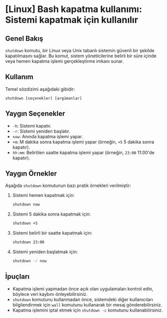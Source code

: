 # [Linux] Bash kapatma kullanımı: Sistemi kapatmak için kullanılır

## Genel Bakış
`shutdown` komutu, bir Linux veya Unix tabanlı sistemin güvenli bir şekilde kapatılmasını sağlar. Bu komut, sistem yöneticilerine belirli bir süre içinde veya hemen kapatma işlemi gerçekleştirme imkanı sunar.

## Kullanım
Temel sözdizimi aşağıdaki gibidir:

```
shutdown [seçenekler] [argümanlar]
```

## Yaygın Seçenekler
- `-h`: Sistemi kapatır.
- `-r`: Sistemi yeniden başlatır.
- `now`: Anında kapatma işlemi yapar.
- `+m`: M dakika sonra kapatma işlemi yapar (örneğin, `+5` 5 dakika sonra kapatır).
- `hh:mm`: Belirtilen saatte kapatma işlemi yapar (örneğin, `23:00` 11:00'de kapatır).

## Yaygın Örnekler
Aşağıda `shutdown` komutunun bazı pratik örnekleri verilmiştir:

1. Sistemi hemen kapatmak için:
   ```bash
   shutdown now
   ```

2. Sistemi 5 dakika sonra kapatmak için:
   ```bash
   shutdown +5
   ```

3. Sistemi belirli bir saatte kapatmak için:
   ```bash
   shutdown 23:00
   ```

4. Sistemi yeniden başlatmak için:
   ```bash
   shutdown -r now
   ```

## İpuçları
- Kapatma işlemi yapmadan önce açık olan uygulamaları kontrol edin, böylece veri kaybını önleyebilirsiniz.
- `shutdown` komutunu kullanmadan önce, sistemdeki diğer kullanıcıları bilgilendirmek için `wall` komutunu kullanarak bir mesaj gönderebilirsiniz.
- Kapatma işlemini iptal etmek için `shutdown -c` komutunu kullanabilirsiniz.